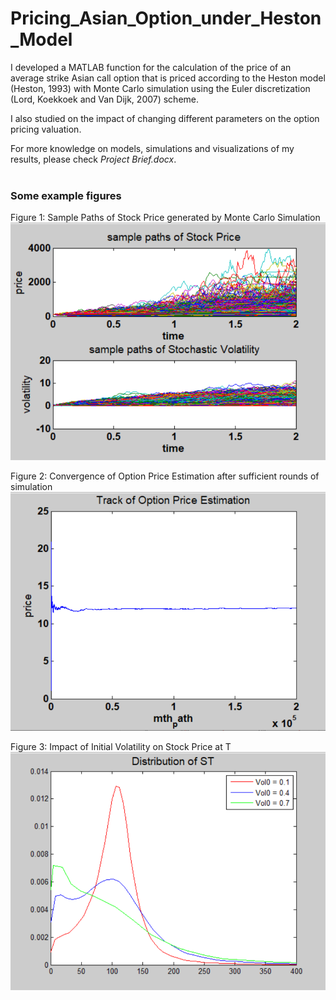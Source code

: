 # Pricing_Asian_Option_under_Heston_Model
I developed a MATLAB function for the calculation of the price of an average strike Asian call option that is priced according to the Heston model (Heston, 1993) with Monte Carlo simulation using the Euler discretization (Lord, Koekkoek and Van Dijk, 2007) scheme.

I also studied on the impact of changing different parameters on the option pricing valuation.

For more knowledge on models, simulations and visualizations of my results, please check *Project Brief.docx*.
<br>
<br>

### Some example figures 
Figure 1: Sample Paths of Stock Price generated by Monte Carlo Simulation <br>
<img src='Sample Paths of Stock Price.png'>

Figure 2: Convergence of Option Price Estimation after sufficient rounds of simulation <br>
<img src='Convergence of Option Price Estimation.png'>


Figure 3: Impact of Initial Volatility on Stock Price at T <br>
<img src='Impact of Initial Volatility on Stock Price at T.png'>

